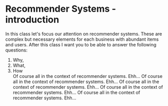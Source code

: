 # Recommender Systems - introduction
In this class let's focus our attention on recommender systems. These are complex but necessary elements for each business with abundant items and users. After this class I want you to be able to answer the following questions:
1. Why,
2. What, 
3. How <br />
Of course all in the context of recommender systems. Ehh... Of course all in the context of recommender systems. Ehh...
Of course all in the context of recommender systems. Ehh... Of course all in the context of recommender systems. Ehh... Of course all in the context of recommender systems. Ehh...


